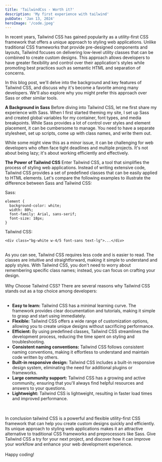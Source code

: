 ```yaml
---
title: 'TailwindCss - Worth it?'
description: 'My first experience with tailwind'
pubDate: 'Jan 13, 2024'
heroImage: '/code.jpeg'
---
```


In recent years, Tailwind CSS has gained popularity as a utility-first CSS framework that offers a unique approach to styling web applications. Unlike traditional CSS frameworks that provide pre-designed components and layouts, Tailwind focuses on delivering low-level utility classes that can be combined to create custom designs. This approach allows developers to have greater flexibility and control over their application's styles while promoting best practices such as semantic HTML and separation of concerns.

In this blog post, we'll delve into the background and key features of Tailwind CSS, and discuss why it's become a favorite among many developers. We'll also explore why you might prefer this approach over Sass or other similar tools.

**A Background in Sass**
Before diving into Tailwind CSS, let me first share my experience with Sass. When I first started theming my site, I set up Sass and created global variables for my container, font types, and media breakpoints. While Sass provides a lot of control over styles and element placement, it can be cumbersome to manage. You need to have a separate stylesheet, set up scripts, come up with class names, and write them out.

While some might view this as a minor issue, it can be challenging for web developers who often face tight deadlines and multiple projects. It's not about being lazy; it's about working efficiently and effectively.

**The Power of Tailwind CSS**
Enter Tailwind CSS, a tool that simplifies the process of styling web applications. Instead of writing extensive code, Tailwind CSS provides a set of predefined classes that can be easily applied to HTML elements. Let's compare the following examples to illustrate the difference between Sass and Tailwind CSS:

Sass:
```
element {
  background-color: white;
  width: 80%;
  font-family: Arial, sans-serif;
  font-size: 18px;
}
```

Tailwind CSS:
```
<div class="bg-white w-4/5 font-sans text-lg">...</div>
```
<br>
As you can see, Tailwind CSS requires less code and is easier to read. The classes are intuitive and straightforward, making it simple to understand and apply styles. With Tailwind CSS, you don't need to worry about remembering specific class names; instead, you can focus on crafting your design.
<br>
<br>
Why Choose Tailwind CSS?
There are several reasons why Tailwind CSS stands out as a top choice among developers:
<br>
<br>

- **Easy to learn:** Tailwind CSS has a minimal learning curve. The framework provides clear documentation and tutorials, making it simple to grasp and start using immediately.
- **Flexible:** Tailwind CSS offers a wide range of customization options, allowing you to create unique designs without sacrificing performance.
- **Efficient:** By using predefined classes, Tailwind CSS streamlines the development process, reducing the time spent on styling and troubleshooting.
- **Consistent naming conventions:** Tailwind CSS follows consistent naming conventions, making it effortless to understand and maintain code written by others.
- **Built-in responsive design:** Tailwind CSS includes a built-in responsive design system, eliminating the need for additional plugins or frameworks.
- **Large community support:** Tailwind CSS has a growing and active community, ensuring that you'll always find helpful resources and answers to your questions.
- **Lightweight:** Tailwind CSS is lightweight, resulting in faster load times and improved performance.
<br>
<br>
In conclusion tailwind CSS is a powerful and flexible utility-first CSS framework that can help you create custom designs quickly and efficiently. Its unique approach to styling web applications makes it an attractive alternative to traditional CSS frameworks and preprocessors like Sass. Give Tailwind CSS a try for your next project, and discover how it can improve your workflow and enhance your web development experience.
<br>
<br>
Happy coding!